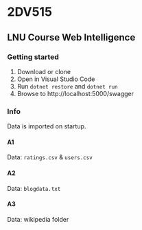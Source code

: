 # 2DV515
LNU Course Web Intelligence
---

### Getting started

1. Download or clone
2. Open in Visual Studio Code
3. Run `dotnet restore` and `dotnet run`
4. Browse to http://localhost:5000/swagger

### Info
Data is imported on startup.

#### A1
Data: `ratings.csv` & `users.csv`

#### A2
Data: `blogdata.txt`

#### A3
Data: wikipedia folder
